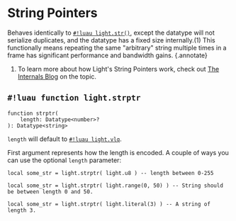 # String Pointers

Behaves identically to [`#!luau light.str()`](./str.md), except the datatype will not serialize duplicates, and the
datatype has a fixed size internally.(1) This functionally means repeating the same "arbitrary" string multiple times in
a frame has significant performance and bandwidth gains.
{.annotate}

1. To learn more about how Light's String Pointers work, check out
   [The Internals Blog](../../../blog/internals/string_pointers.md) on the topic.

## `#!luau function light.strptr`

```luau title='<!-- client --> <!-- server --> <!-- shared --> <!-- sync -->'
function strptr(
    length: Datatype<number>?
): Datatype<string>
```

`length` will default to [`#!luau light.vlq`](../numbers/uints.md).

First argument represents how the length is encoded. A couple of ways you can use the optional `length` parameter:

```luau
local some_str = light.strptr( light.u8 ) -- length between 0-255
```

```luau
local some_str = light.strptr( light.range(0, 50) ) -- String should be between length 0 and 50.
```

```luau
local some_str = light.strptr( light.literal(3) ) -- A string of length 3.
```

